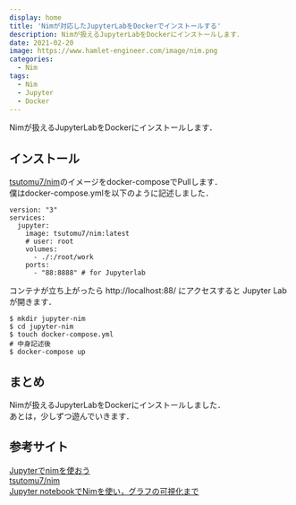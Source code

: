 ```yaml
---
display: home
title: 'Nimが対応したJupyterLabをDockerでインストールする'
description: Nimが扱えるJupyterLabをDockerにインストールします．
date: 2021-02-20
image: https://www.hamlet-engineer.com/image/nim.png
categories: 
  - Nim
tags:
  - Nim
  - Jupyter
  - Docker
---
```

Nimが扱えるJupyterLabをDockerにインストールします．
<!-- more -->

## インストール
[tsutomu7/nim](https://hub.docker.com/r/tsutomu7/nim/)のイメージをdocker-composeでPullします．<br>
僕はdocker-compose.ymlを以下のように記述しました．
```
version: "3"
services:
  jupyter:
    image: tsutomu7/nim:latest
    # user: root
    volumes:
      - ./:/root/work
    ports:
      - "88:8888" # for Jupyterlab
```
コンテナが立ち上がったら http://localhost:88/ にアクセスすると Jupyter Lab が開きます．<br>
```
$ mkdir jupyter-nim
$ cd jupyter-nim
$ touch docker-compose.yml
# 中身記述後
$ docker-compose up
```

## まとめ
Nimが扱えるJupyterLabをDockerにインストールしました．<br>
あとは，少しずつ遊んでいきます．

## 参考サイト
[Jupyterでnimを使おう](https://qiita.com/SaitoTsutomu/items/f79257430e2d8fcb9196)<br>
[tsutomu7/nim](https://hub.docker.com/r/tsutomu7/nim/)<br>
[Jupyter notebookでNimを使い，グラフの可視化まで](https://qiita.com/SatoshiTerasaki/items/281c578c47f8ee497f3c)

